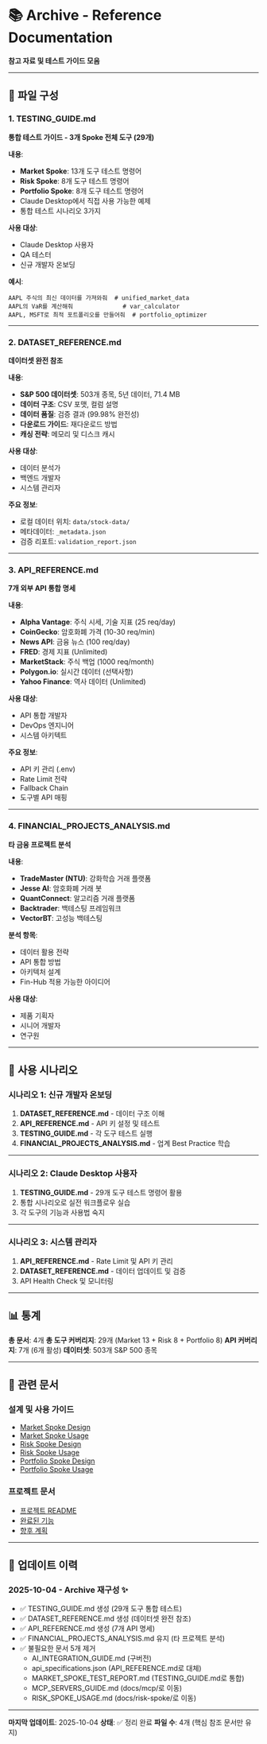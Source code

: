 # 📚 Archive - Reference Documentation

**참고 자료 및 테스트 가이드 모음**

---

## 📁 파일 구성

### 1. TESTING_GUIDE.md
**통합 테스트 가이드 - 3개 Spoke 전체 도구 (29개)**

**내용**:
- **Market Spoke**: 13개 도구 테스트 명령어
- **Risk Spoke**: 8개 도구 테스트 명령어
- **Portfolio Spoke**: 8개 도구 테스트 명령어
- Claude Desktop에서 직접 사용 가능한 예제
- 통합 테스트 시나리오 3가지

**사용 대상**:
- Claude Desktop 사용자
- QA 테스터
- 신규 개발자 온보딩

**예시**:
```
AAPL 주식의 최신 데이터를 가져와줘  # unified_market_data
AAPL의 VaR를 계산해줘              # var_calculator
AAPL, MSFT로 최적 포트폴리오를 만들어줘  # portfolio_optimizer
```

---

### 2. DATASET_REFERENCE.md
**데이터셋 완전 참조**

**내용**:
- **S&P 500 데이터셋**: 503개 종목, 5년 데이터, 71.4 MB
- **데이터 구조**: CSV 포맷, 컬럼 설명
- **데이터 품질**: 검증 결과 (99.98% 완전성)
- **다운로드 가이드**: 재다운로드 방법
- **캐싱 전략**: 메모리 및 디스크 캐시

**사용 대상**:
- 데이터 분석가
- 백엔드 개발자
- 시스템 관리자

**주요 정보**:
- 로컬 데이터 위치: `data/stock-data/`
- 메타데이터: `_metadata.json`
- 검증 리포트: `validation_report.json`

---

### 3. API_REFERENCE.md
**7개 외부 API 통합 명세**

**내용**:
- **Alpha Vantage**: 주식 시세, 기술 지표 (25 req/day)
- **CoinGecko**: 암호화폐 가격 (10-30 req/min)
- **News API**: 금융 뉴스 (100 req/day)
- **FRED**: 경제 지표 (Unlimited)
- **MarketStack**: 주식 백업 (1000 req/month)
- **Polygon.io**: 실시간 데이터 (선택사항)
- **Yahoo Finance**: 역사 데이터 (Unlimited)

**사용 대상**:
- API 통합 개발자
- DevOps 엔지니어
- 시스템 아키텍트

**주요 정보**:
- API 키 관리 (.env)
- Rate Limit 전략
- Fallback Chain
- 도구별 API 매핑

---

### 4. FINANCIAL_PROJECTS_ANALYSIS.md
**타 금융 프로젝트 분석**

**내용**:
- **TradeMaster (NTU)**: 강화학습 거래 플랫폼
- **Jesse AI**: 암호화폐 거래 봇
- **QuantConnect**: 알고리즘 거래 플랫폼
- **Backtrader**: 백테스팅 프레임워크
- **VectorBT**: 고성능 백테스팅

**분석 항목**:
- 데이터 활용 전략
- API 통합 방법
- 아키텍처 설계
- Fin-Hub 적용 가능한 아이디어

**사용 대상**:
- 제품 기획자
- 시니어 개발자
- 연구원

---

## 🎯 사용 시나리오

### 시나리오 1: 신규 개발자 온보딩
1. **DATASET_REFERENCE.md** - 데이터 구조 이해
2. **API_REFERENCE.md** - API 키 설정 및 테스트
3. **TESTING_GUIDE.md** - 각 도구 테스트 실행
4. **FINANCIAL_PROJECTS_ANALYSIS.md** - 업계 Best Practice 학습

---

### 시나리오 2: Claude Desktop 사용자
1. **TESTING_GUIDE.md** - 29개 도구 테스트 명령어 활용
2. 통합 시나리오로 실전 워크플로우 실습
3. 각 도구의 기능과 사용법 숙지

---

### 시나리오 3: 시스템 관리자
1. **API_REFERENCE.md** - Rate Limit 및 API 키 관리
2. **DATASET_REFERENCE.md** - 데이터 업데이트 및 검증
3. API Health Check 및 모니터링

---

## 📊 통계

**총 문서**: 4개
**총 도구 커버리지**: 29개 (Market 13 + Risk 8 + Portfolio 8)
**API 커버리지**: 7개 (6개 활성)
**데이터셋**: 503개 S&P 500 종목

---

## 🔗 관련 문서

### 설계 및 사용 가이드
- [Market Spoke Design](../market-spoke/MARKET_SPOKE_DESIGN.md)
- [Market Spoke Usage](../market-spoke/MARKET_SPOKE_USAGE.md)
- [Risk Spoke Design](../risk-spoke/RISK_SPOKE_DESIGN.md)
- [Risk Spoke Usage](../risk-spoke/RISK_SPOKE_USAGE.md)
- [Portfolio Spoke Design](../portfolio-spoke/PORTFOLIO_SPOKE_DESIGN.md)
- [Portfolio Spoke Usage](../portfolio-spoke/PORTFOLIO_SPOKE_USAGE.md)

### 프로젝트 문서
- [프로젝트 README](../../README.md)
- [완료된 기능](../../COMPLETED_FEATURES.md)
- [향후 계획](../../PENDING_TASKS.md)

---

## 📝 업데이트 이력

### 2025-10-04 - Archive 재구성 ✨
- ✅ TESTING_GUIDE.md 생성 (29개 도구 통합 테스트)
- ✅ DATASET_REFERENCE.md 생성 (데이터셋 완전 참조)
- ✅ API_REFERENCE.md 생성 (7개 API 명세)
- ✅ FINANCIAL_PROJECTS_ANALYSIS.md 유지 (타 프로젝트 분석)
- ✅ 불필요한 문서 5개 제거
  - AI_INTEGRATION_GUIDE.md (구버전)
  - api_specifications.json (API_REFERENCE.md로 대체)
  - MARKET_SPOKE_TEST_REPORT.md (TESTING_GUIDE.md로 통합)
  - MCP_SERVERS_GUIDE.md (docs/mcp/로 이동)
  - RISK_SPOKE_USAGE.md (docs/risk-spoke/로 이동)

---

**마지막 업데이트**: 2025-10-04
**상태**: ✅ 정리 완료
**파일 수**: 4개 (핵심 참조 문서만 유지)
